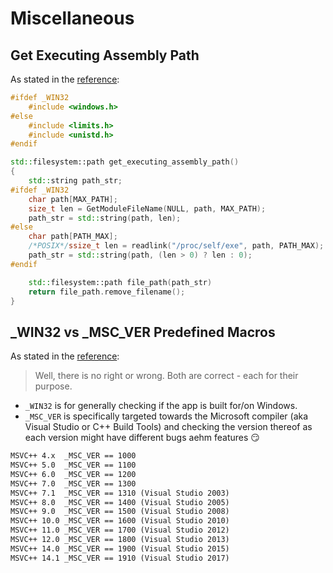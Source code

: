 # Miscellaneous

## Get Executing Assembly Path
As stated in the [reference](https://stackoverflow.com/questions/1528298/get-path-of-executable):
```cpp
#ifdef _WIN32
    #include <windows.h>
#else
    #include <limits.h>
    #include <unistd.h>
#endif

std::filesystem::path get_executing_assembly_path()
{
    std::string path_str;
#ifdef _WIN32
    char path[MAX_PATH];
    size_t len = GetModuleFileName(NULL, path, MAX_PATH);
    path_str = std::string(path, len);
#else
    char path[PATH_MAX];
    /*POSIX*/ssize_t len = readlink("/proc/self/exe", path, PATH_MAX);
    path_str = std::string(path, (len > 0) ? len : 0);
#endif

    std::filesystem::path file_path(path_str)
    return file_path.remove_filename();
}
```
## _WIN32 vs _MSC_VER Predefined Macros
As stated in the [reference](https://github.com/osmcode/libosmium/issues/224#issuecomment-323811903):

> Well, there is no right or wrong. Both are correct - each for their purpose.

- `_WIN32` is for generally checking if the app is built for/on Windows.
- `_MSC_VER` is specifically targeted towards the Microsoft compiler (aka Visual Studio or C++ Build Tools) and checking the version thereof as each version might have different bugs aehm features 😏
```txt
MSVC++ 4.x  _MSC_VER == 1000
MSVC++ 5.0  _MSC_VER == 1100
MSVC++ 6.0  _MSC_VER == 1200
MSVC++ 7.0  _MSC_VER == 1300
MSVC++ 7.1  _MSC_VER == 1310 (Visual Studio 2003)
MSVC++ 8.0  _MSC_VER == 1400 (Visual Studio 2005)
MSVC++ 9.0  _MSC_VER == 1500 (Visual Studio 2008)
MSVC++ 10.0 _MSC_VER == 1600 (Visual Studio 2010)
MSVC++ 11.0 _MSC_VER == 1700 (Visual Studio 2012)
MSVC++ 12.0 _MSC_VER == 1800 (Visual Studio 2013)
MSVC++ 14.0 _MSC_VER == 1900 (Visual Studio 2015)
MSVC++ 14.1 _MSC_VER == 1910 (Visual Studio 2017)
```